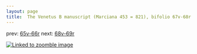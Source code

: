 ```yaml
---
layout: page
title:  The Venetus B manuscript (Marciana 453 = 821), bifolio 67v-68r
---
```


prev: [65v-66r](../65v-66r/) next: [68v-69r](../68v-69r/)



[![Linked to zoomble image](http://www.homermultitext.org/iipsrv?IIIF=/project/homer/pyramidal/deepzoom/hmt/vbbifolio/v1/vb_67v_68r.tif/full/2000,/0/default.jpg)](http://www.homermultitext.org/ict2/?urn=urn:cite2:hmt:vbbifolio.v1:vb_67v_68r)

